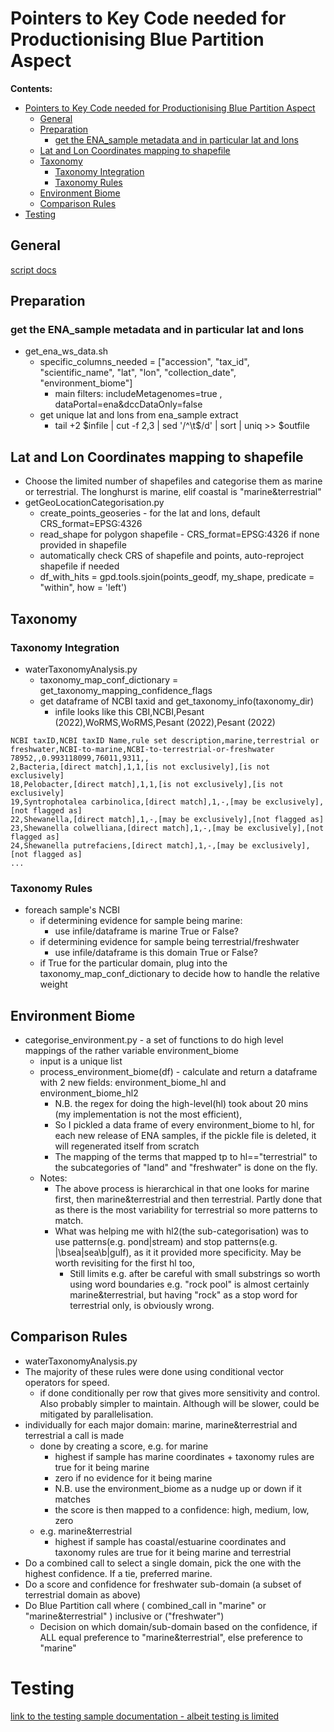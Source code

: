 # Pointers to Key Code needed for Productionising Blue Partition Aspect

**Contents:**
<!-- TOC -->
* [Pointers to Key Code needed for Productionising Blue Partition Aspect](#pointers-to-key-code-needed-for-productionising-blue-partition-aspect)
  * [General](#general)
  * [Preparation](#preparation)
    * [get the ENA_sample metadata and in particular lat and lons](#get-the-enasample-metadata-and-in-particular-lat-and-lons)
  * [Lat and Lon Coordinates mapping to shapefile](#lat-and-lon-coordinates-mapping-to-shapefile)
  * [Taxonomy](#taxonomy)
    * [Taxonomy Integration](#taxonomy-integration)
    * [Taxonomy Rules](#taxonomy-rules)
  * [Environment Biome](#environment-biome)
  * [Comparison Rules](#comparison-rules)
* [Testing](#testing)
<!-- TOC -->
## General
[script docs](script_documentation.md)


## Preparation
### get the ENA_sample metadata and in particular lat and lons
* get_ena_ws_data.sh
  * specific_columns_needed = ["accession", "tax_id", "scientific_name", "lat", "lon", "collection_date", "environment_biome"]
    * main filters: includeMetagenomes=true , dataPortal=ena&dccDataOnly=false
  * get unique lat and lons from ena_sample extract
    * tail +2 $infile | cut -f 2,3 | sed '/^\t$/d' | sort | uniq >> $outfile

## Lat and Lon Coordinates mapping to shapefile
* Choose the limited number of shapefiles and categorise them as marine or terrestrial. The longhurst is marine, elif coastal is "marine&terrestrial"
* getGeoLocationCategorisation.py
  * create_points_geoseries - for the lat and lons, default CRS_format=EPSG:4326
  * read_shape for polygon shapefile -  CRS_format=EPSG:4326 if none provided in shapefile 
  * automatically check CRS of shapefile and points, auto-reproject shapefile if needed
  * df_with_hits = gpd.tools.sjoin(points_geodf, my_shape, predicate = "within", how = 'left')

## Taxonomy
### Taxonomy Integration
  * waterTaxonomyAnalysis.py
    * taxonomy_map_conf_dictionary = get_taxonomy_mapping_confidence_flags
    * get dataframe of NCBI taxid and get_taxonomy_info(taxonomy_dir)
      * infile looks like this
      CBI,NCBI,Pesant (2022),WoRMS,WoRMS,Pesant (2022),Pesant (2022)
```
NCBI taxID,NCBI taxID Name,rule set description,marine,terrestrial or freshwater,NCBI-to-marine,NCBI-to-terrestrial-or-freshwater
78952,,0.993118099,76011,9311,,
2,Bacteria,[direct match],1,1,[is not exclusively],[is not exclusively]
18,Pelobacter,[direct match],1,1,[is not exclusively],[is not exclusively]
19,Syntrophotalea carbinolica,[direct match],1,-,[may be exclusively],[not flagged as]
22,Shewanella,[direct match],1,-,[may be exclusively],[not flagged as]
23,Shewanella colwelliana,[direct match],1,-,[may be exclusively],[not flagged as]
24,Shewanella putrefaciens,[direct match],1,-,[may be exclusively],[not flagged as]
...
```
### Taxonomy Rules
 * foreach sample's NCBI
   * if determining evidence for sample being marine:
     * use infile/dataframe is marine True or False?
   * if determining evidence for sample being terrestrial/freshwater
     * use infile/dataframe is this domain True or False?
   * if True for the particular domain, plug into the taxonomy_map_conf_dictionary
   to decide how to handle the relative weight

## Environment Biome
 * categorise_environment.py - a set of functions to do high level mappings of the rather variable environment_biome
   * input is a unique list 
   * process_environment_biome(df) - calculate and return a dataframe with 2 new fields: environment_biome_hl and environment_biome_hl2
     * N.B. the regex for doing the high-level(hl) took about 20 mins (my implementation is not the most efficient),
     * So I pickled a data frame of every environment_biome to hl, for each new release of ENA samples, if the pickle file is deleted, it will regenerated itself from scratch
     * The mapping of the terms that mapped tp to hl=="terrestrial" to the subcategories of "land" and "freshwater" is done on the fly.
   * Notes:
     * The above process is hierarchical in that one looks for marine first, then marine&terrestrial and then terrestrial. Partly done that as there is the most variability for terrestrial so more patterns to match.
     * What was helping me with hl2(the sub-categorisation) was to use patterns(e.g. pond|stream) and stop patterns(e.g. |\bsea|sea\b|gulf), as it it provided more specificity. May be worth revisiting for the first hl too,
       * Still limits e.g. after be careful with small substrings so worth using word boundaries e.g. "rock pool" is almost certainly marine&terrestrial, but having "rock" as a stop word for terrestrial only, is obviously wrong.

## Comparison Rules
  * waterTaxonomyAnalysis.py
  * The majority of these rules were done using conditional vector operators for speed.
    * if done conditionally per row that gives more sensitivity and control. Also probably simpler to maintain. Although will be slower, could be mitigated by parallelisation.
  * individually for each major domain: marine, marine&terrestrial and terrestrial a call is made
    * done by creating a score, e.g. for marine
      * highest if sample has marine coordinates + taxonomy rules are true for it being marine
      * zero if no evidence for it being marine
      * N.B. use the environment_biome as a nudge up or down if it matches 
      * the score is then mapped to a confidence: high, medium, low, zero
    * e.g. marine&terrestrial
      * highest if sample has coastal/estuarine coordinates and taxonomy rules are true for it being marine and terrestrial
  * Do a combined call to select a single domain, pick the one with the highest confidence. If a tie, preferred marine.
  * Do a score and confidence for freshwater sub-domain (a subset of terrestrial domain as above)
  * Do Blue Partition call where ( combined_call in "marine" or "marine&terrestrial" ) inclusive or ("freshwater")
    * Decision on which domain/sub-domain based on the confidence, if ALL equal preference to "marine&terrestrial", 
    else preference to "marine"

# Testing
[link to the testing sample documentation - albeit testing is limited](./testing_samples.md)
